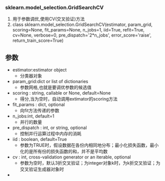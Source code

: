 ### sklearn.model_selection.GridSearchCV  
1. 用于参数调优,使用CV(交叉验证)方法<br>
1. class sklearn.model_selection.GridSearchCV(estimator, param_grid, scoring=None, fit_params=None, n_jobs=1, iid=True, refit=True, cv=None, verbose=0, pre_dispatch='2*n_jobs', error_score='raise', return_train_score=True) <br>
## 参数
- estimator:estimator object<br>
  - 分类器对象<br>
- param_grid:dict or list of dictionaries<br>
  - 参数网格,也就是要调优参数的候选值<br>
- scoring : string, callable or None, default=None<br>
  - 得分,当为空时，自动调用extimator的scoring方法<br>
- fit_params : dict, optional<br>
  - 向fit方法传递的参数<br>
- n_jobs:int, default=1<br>
  - 并行的数量<br>
- pre_dispatch : int, or string, optional<br>
  - 控制并行运算过程中内存的消耗<br>
- iid : boolean, default=True  
  - 参数为TRUE时，假设数据在各份内相同地分布；最小化损失函数，最小化的是所有份的损失函数的和，并不是平均数<br>
- cv : int, cross-validation generator or an iterable, optional<br>
  - 参数为空时，默认3折交叉验证；为integer对象k时，为k折交叉验证；为交叉验证生成器对象时<br>
- 
